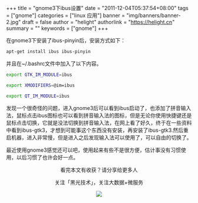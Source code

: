 +++
title = "gnome3下ibus设置"
date = "2011-12-04T05:37:54+08:00"
tags = ["gnome"]
categories = ["linux 应用"]
banner = "img/banners/banner-2.jpg"
draft = false
author = "helight"
authorlink = "https://helight.cn"
summary = ""
keywords = ["gnome"]
+++

在gnome3下安装了ibus-pinyin后，安装方式如下：
``` sh
apt-get install ibus ibus-pinyin
```
并且在~/.bashrc文件中加入了以下内容。
``` sh
export GTK_IM_MODULE=ibus

export XMODIFIERS=@im=ibus

export QT_IM_MODULE=ibus
```
<!--more-->
发现一个很奇怪的问题，进入gnome3后可以看到ibus启动了，也添加了拼音输入法，鼠标点击ibus图标也可以看到拼音输入法的图标，但是无论你使用快捷键还是鼠标点击切换，它就是没法切换到拼音输入法，在网上看了好久，终于在一些资料中看到ibus-gtk3，才想到可能事这个东西没有安装，再安装了ibus-gtk3.然后重启机器，进入非常慢，但是进入之后发现输入法可以使用了，可以自由的切换了。

最近使用gnome3感觉还可以吧，使用起来有些不是很方便，估计事没有习惯使用，以后习惯了也许会好一点。

<center>
看完本文有收获？请分享给更多人<br>

关注「黑光技术」，关注大数据+微服务<br>

![](/img/qrcode_helight_tech.jpg)
</center>
